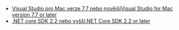 * [<span data-ttu-id="fe1ae-101">Visual Studio pro Mac verze 7,7 nebo novější</span><span class="sxs-lookup"><span data-stu-id="fe1ae-101">Visual Studio for Mac version 7.7 or later</span></span>](https://visualstudio.microsoft.com/downloads/)
* [<span data-ttu-id="fe1ae-102">.NET core SDK 2.2 nebo vyšší</span><span class="sxs-lookup"><span data-stu-id="fe1ae-102">.NET Core SDK 2.2 or later</span></span>](https://www.microsoft.com/net/download/all)